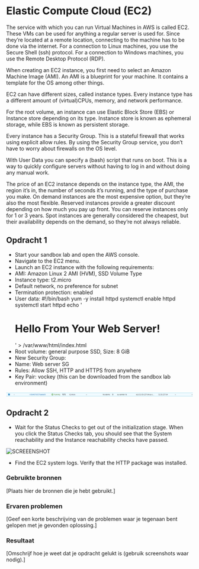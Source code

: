 # Elastic Compute Cloud (EC2)

The service with which you can run Virtual Machines in AWS is called EC2. These VMs can be used for anything a regular server is used for. Since they’re located at a remote location, connecting to the machine has to be done via the internet. For a connection to Linux machines, you use the Secure Shell (ssh) protocol. For a connection to Windows machines, you use the Remote Desktop Protocol (RDP).

When creating an EC2 instance, you first need to select an Amazon Machine Image (AMI). An AMI is a blueprint for your machine. It contains a template for the OS among other things.

EC2 can have different sizes, called instance types. Every instance type has a different amount of (virtual)CPUs, memory, and network performance.

For the root volume, an instance can use Elastic Block Store (EBS) or Instance store depending on its type. Instance store is known as ephemeral storage, while EBS is known as persistent storage.

Every instance has a Security Group. This is a stateful firewall that works using explicit allow rules. By using the Security Group service, you don’t have to worry about firewalls on the OS level.

With User Data you can specify a (bash) script that runs on boot. This is a way to quickly configure servers without having to log in and without doing any manual work.

The price of an EC2 instance depends on the instance type, the AMI, the region it’s in, the number of seconds it’s running, and the type of purchase you make.
On demand instances are the most expensive option, but they’re also the most flexible.
Reserved instances provide a greater discount depending on how much you pay up front. You can reserve instances only for 1 or 3 years.
Spot instances are generally considered the cheapest, but their availability depends on the demand, so they’re not always reliable.



## Opdracht 1

- Start your sandbox lab and open the AWS console.
- Navigate to the EC2 menu.
- Launch an EC2 instance with the following requirements:
- AMI: Amazon Linux 2 AMI (HVM), SSD Volume Type
- Instance type: t2.micro
- Default network, no preference for subnet
- Termination protection: enabled
- User data:
        #!/bin/bash
        yum -y install httpd
        systemctl enable httpd
        systemctl start httpd
        echo '<html><h1>Hello From Your Web Server!</h1></html>' > /var/www/html/index.html
- Root volume: general purpose SSD, Size: 8 GiB
- New Security Group:
- Name: Web server SG
- Rules: Allow SSH, HTTP and HTTPS from anywhere
- Key Pair: vockey (this can be downloaded from the sandbox lab environment)

![SCREEENSHOT](00_includes/Cloud06-1.png)


## Opdracht 2

- Wait for the Status Checks to get out of the initialization stage. When you click the Status Checks tab, you should see that the System reachability and the Instance reachability checks have passed.

![SCREEENSHOT](00_includes/Cloud6-02.png)


- Find the EC2 system logs. Verify that the HTTP package was installed.



### Gebruikte bronnen
[Plaats hier de bronnen die je hebt gebruikt.]

### Ervaren problemen
[Geef een korte beschrijving van de problemen waar je tegenaan bent gelopen met je gevonden oplossing.]

### Resultaat
[Omschrijf hoe je weet dat je opdracht gelukt is (gebruik screenshots waar nodig).]

